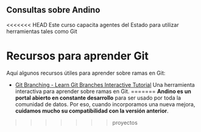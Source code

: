 ## Consultas sobre Andino

<<<<<<< HEAD
Este curso capacita agentes del Estado para utilizar herramientas tales como Git 

# Recursos para aprender Git

Aquí algunos recursos útiles para aprender sobre ramas en Git:

- [Git Branching - Learn Git Branches Interactive Tutorial](https://learngitbranching.js.org/)
  Una herramienta interactiva para aprender sobre ramas en Git.
=======
**Andino es un portal abierto en constante desarrollo** para ser usado por toda la comunidad de datos. Por eso, cuando incorporamos una nueva mejora, **cuidamos mucho su compatibilidad con la versión anterior**.
>>>>>>> proyectos
